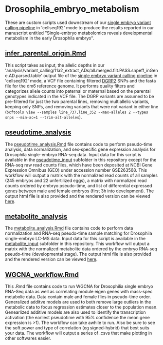 # Drosophila_embryo_metabolism

These are custom scripts used downstream of our [single embryo variant calling pipeline](https://github.com/vari-bbc/scRNAseq/tree/main) in 'cellseq192' mode to produce the results reported in our manuscript entitled "Single-embryo metabolomics reveals developmental metabolism in the early Drosophila embryo".

## [infer_parental_origin.Rmd](https://github.com/LempradlLab/Drosophila_embryo_metabolism/blob/main/infer_parental_origin.Rmd)

This script takes as input, the allelic depths in our 'analysis/variant_calling/11a2_extract_ADs/all.merged.filt.PASS.snpeff_inGene.AD.parsed.table' output file of the [single embryo variant calling pipeline](https://github.com/vari-bbc/scRNAseq/tree/main) in 'cellseq192' mode, a VCF file containing filtered [DGRP2](http://dgrp2.gnets.ncsu.edu/) SNPs and the fasta file for the dm6 reference genome. It performs quality filters and categorizes allele counts into paternal or maternal based on the parental genotypes indicated in the VCF file. The DGRP variants are assumed to be pre-filtered for just the two parental lines, removing multiallelic variants, keeping only SNPs, and removing variants that were not variant in either line (`bcftools view --samples line_737,line_352 --max-alleles 2 --types snps --min-ac=1 --trim-alt-alleles`). 

## [pseudotime_analysis](https://github.com/LempradlLab/Drosophila_embryo_metabolism/tree/main/pseudotime_analysis)
The [pseudotime_analysis.Rmd](https://github.com/LempradlLab/Drosophila_embryo_metabolism/blob/main/pseudotime_analysis/pseudotime_analysis.Rmd) file contains code to perform pseudo-time analysis, data normalization, and sex-specific gene expression analysis for Drosophila single-embryo RNA-seq data. Input data for this script is available in the [pseudotime_input](https://github.com/LempradlLab/Drosophila_embryo_metabolism/tree/main/pseudotime_analysis/pseudotime_input) subfolder in this repository except for the RNA-seq raw read counts files, which have been deposited at NCBI Gene Expression Omnibus (GEO) under accession number GSE263568. This workflow will output a matrix with the normalized read counts of all samples (245 embryos and 22 unfertilized eggs), a matrix with normalized read counts ordered by embryo pseudo-time, and list of differential expressed genes between male and female embryos (first 3h into development).  The output html file is also provided and the rendered version can be viewed [here](https://htmlpreview.github.io/?https://github.com/LempradlLab/Drosophila_embryo_metabolism/blob/main/pseudotime_analysis/pseudotime_analysis.html).

## [metabolite_analysis](https://github.com/LempradlLab/Drosophila_embryo_metabolism/tree/main/metabolite_analysis)
The [metabolite_analysis.Rmd](https://github.com/LempradlLab/Drosophila_embryo_metabolism/blob/main/metabolite_analysis/metabolite_analysis.Rmd) file contains code to perform data normalization and RNA-seq pseudo-time sample matching for Drosophila single-embryo LC-MS data. Input data for this script is available in the [metabolite_input](https://github.com/LempradlLab/Drosophila_embryo_metabolism/tree/main/metabolite_analysis/metabolite_input) subfolder in this repository. This workflow will output a matrix with the normalized metabolite data ordered by the embryo RNA-seq pseudo-time (developmental stage). The output html file is also provided and the rendered version can be viewed [here](https://htmlpreview.github.io/?https://github.com/LempradlLab/Drosophila_embryo_metabolism/blob/main/metabolite_analysis/metabolite_analysis.html).

## [WGCNA_workflow.Rmd](https://github.com/LempradlLab/Drosophila_embryo_metabolism/blob/main/WGCNA_workflow.Rmd)

This .Rmd file contains code to run WGCNA for Drosophilia single embryo RNA-Seq data as well as correlating module eigen genes with mass-spec metabolic data. Data contain male and female flies in pseudo-time order. Generalized additve models are used to both remove large outliers in the metabolic data to focus regression estimates closer to the population mean. Genearlized additive models are also used to identify the transcription activation (the earliest pseudotime with 95% confidence the mean gene expression is >1). The workflow can take awhile to run. Also be sure to see the soft power and type of correlation (eg signed-hybrid) that best suits your data. The workflow will output a series of .csvs that make plotting in other softwares easier.
